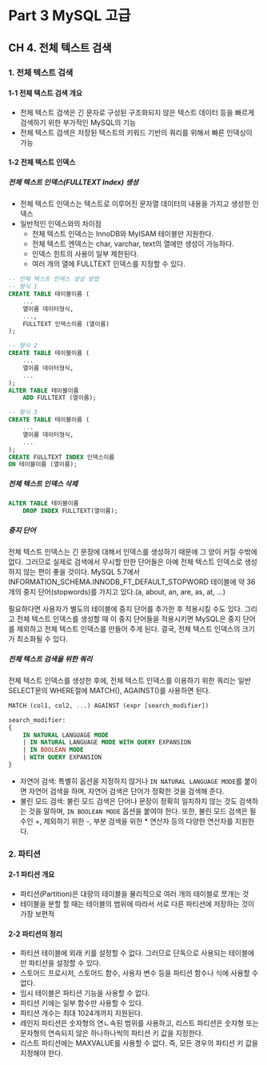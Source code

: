 # Part 3 MySQL 고급

## CH 4. 전체 텍스트 검색

### 1. 전체 텍스트 검색

#### 1-1 전체 텍스트 검색 개요

- 전체 텍스트 검색은 긴 문자로 구성된 구조화되지 않은 텍스트 데이터 등을 빠르게 검색하기 위한 부가적인 MySQL의 기능
- 전체 텍스트 검색은 저장된 텍스트의 키워드 기반의 쿼리를 위해서 빠른 인덱싱이 가능

#### 1-2 전체 텍스트 인덱스

##### 전체 텍스트 인덱스(FULLTEXT Index) 생성

- 전체 텍스트 인덱스는 텍스트로 이루어진 문자열 데이터의 내용을 가지고 생성한 인덱스
- 일반적인 인덱스와의 차이점
  - 전체 텍스트 인덱스는 InnoDB와 MyISAM 테이블만 지원한다.
  - 전체 텍스트 엔덱스는 char, varchar, text의 열에만 생성이 가능하다.
  - 인덱스 힌트의 사용이 일부 제한된다.
  - 여러 개의 열에 FULLTEXT 인덱스를 지정할 수 있다.

```SQL
-- 전체 텍스트 인덱스 생성 방법
-- 형식 1
CREATE TABLE 테이블이름 (
    ...
    열이름 데이터형식,
    ...,
    FULLTEXT 인덱스이름 (열이름)
);

-- 형식 2
CREATE TABLE 테이블이름 (
    ...
    열이름 데이터형식,
    ...
);
ALTER TABLE 테이블이름
    ADD FULLTEXT (열이름);

-- 형식 3
CREATE TABLE 테이블이름 (
    ...
    열이름 데이터형식,
    ...
);
CREATE FULLTEXT INDEX 인덱스이름
ON 테이블이름 (열이름);
```

##### 전체 텍스트 인덱스 삭제

```SQL
ALTER TABLE 테이블이름
    DROP INDEX FULLTEXT(열이름);
```

##### 중지 단어

<p>
    전체 텍스트 인덱스는 긴 문장에 대해서 인덱스를 생성하기 때문에 그 양이 커질 수밖에 없다. 그러므로 실제로 검색에서 무시할 만한 단어들은 아예 전체 텍스트 인덱스로 생성하지 않는 편이 좋을 것이다. MySQL 5.7에서 INFORMATION_SCHEMA.INNODB_FT_DEFAULT_STOPWORD 테이블에 약 36개의 중지 단어(stopwords)를 가지고 있다.(a, about, an, are, as, at, ...)
</p>

<p>
    필요하다면 사용자가 별도의 테이블에 중지 단어를 추가한 후 적용시킬 수도 있다. 그리고 전체 텍스트 인덱스를 생성할 때 이 중지 단어들을 적용시키면 MySQL은 중지 단어를 제외하고 전체 텍스트 인덱스를 만들어 주게 된다. 결국, 전체 텍스트 인덱스의 크기가 최소화될 수 있다.
</p>

##### 전체 텍스트 검색을 위한 쿼리

<p>
    전체 텍스트 인덱스를 생성한 후에, 전체 텍스트 인덱스를 이용하기 위한 쿼리는 일반 SELECT문의 WHERE절에 MATCH(), AGAINST()를 사용하면 된다.
</p>

```SQL
MATCH (col1, col2, ...) AGAINST (expr [search_modifier])

search_modifier:
{
    IN NATURAL LANGUAGE MODE
    | IN NATURAL LANGUAGE MODE WITH QUERY EXPANSION
    | IN BOOLEAN MODE
    | WITH QUERY EXPANSION
}
```

- 자연어 검색: 특별히 옵션을 지정하지 않거나 `IN NATURAL LANGUAGE MODE`를 붙이면 자연어 검색을 하며, 자연어 검색은 단어가 정확한 것을 검색해 준다.
- 불린 모드 검색: 불린 모드 검색은 단어나 문장이 정확히 일치하지 않는 것도 검색하는 것을 말하며, `IN BOOLEAN MODE` 옵션을 붙여야 한다. 또한, 불린 모드 검색은 필수인 +, 제외하기 위한 -, 부분 검색을 위한 * 연산자 등의 다양한 연산자를 지원한다.

### 2. 파티션

#### 2-1 파티션 개요

- 파티션(Partition)은 대량의 테이블을 물리적으로 여러 개의 테이블로 쪼개는 것
- 테이블을 분할 할 때는 테이블의 범위에 따라서 서로 다른 파티션에 저장하는 것이 가장 보편적

#### 2-2 파티션의 정리

- 파티션 테이블에 외래 키를 설정할 수 없다. 그러므로 단독으로 사용되는 테이블에만 파티션을 설정할 수 있다.
- 스토어드 프로시저, 스토어드 함수, 사용자 변수 등을 파티션 함수나 식에 사용할 수 없다.
- 임시 테이블은 파티션 기능을 사용할 수 없다.
- 파티션 키에는 일부 함수만 사용할 수 있다.
- 파티션 개수는 최대 1024개까지 지원된다.
- 레인지 파티션은 숫자형의 연ㄴ속된 범위를 사용하고, 리스트 파티션은 숫자형 또는 문자형의 연속되지 않은 하나하나씩의 파티션 키 값을 지정한다.
- 리스트 파티션에는 MAXVALUE를 사용할 수 없다. 즉, 모든 경우의 파티션 키 값을 지정해야 한다.
